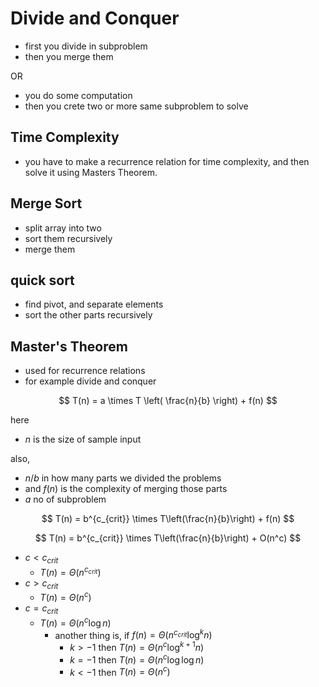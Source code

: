 # Divide and Conquer

- first you divide in subproblem
- then you merge them

OR

- you do some computation
- then you crete two or more same subproblem to solve

## Time Complexity

- you have to make a recurrence relation for
  time complexity, and then solve it using Masters Theorem.

## Merge Sort

- split array into two
- sort them recursively
- merge them

## quick sort

- find pivot, and separate elements
- sort the other parts recursively

## Master's Theorem

- used for recurrence relations
- for example divide and conquer

$$
T(n) = a \times T \left( \frac{n}{b} \right)  + f(n)
$$

here

- $n$ is the size of sample input

also,

- $n/b$  in how many parts we divided the problems
- and $f(n)$ is the complexity of merging those parts
- $a$ no of subproblem

$$
T(n) = b^{c_{crit}} \times T\left(\frac{n}{b}\right) + f(n)
$$

$$
T(n) = b^{c_{crit}} \times T\left(\frac{n}{b}\right) + O(n^c)
$$

- $c < c_{crit}$
    - $T(n) = \Theta(n^{c_{crit}})$
- $c > c_{crit}$
    - $T(n) = \Theta(n^{c})$
- $c = c_{crit}$
    - $T(n) = \Theta(n^c \log n)$
        - another thing is, if $f(n) = \Theta(n^{c_{crit}} \log^k n)$
            - $k > -1$ then $T(n) = \Theta(n^c \log^{k+1} n)$
            - $k = -1$ then $T(n) = \Theta(n^c \log \log n)$
            - $k < -1$ then $T(n) = \Theta(n^c)$
